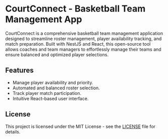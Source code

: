 # CourtConnect - Basketball Team Management App

CourtConnect is a comprehensive basketball team management application designed to streamline roster management, player availability tracking, and match preparation. Built with NestJS and React, this open-source tool allows coaches and team managers to effortlessly manage their teams and ensure balanced and optimized player selections.

## Features
- Manage player availability and priority.
- Automated and balanced roster selection.
- Track player match participation.
- Intuitive React-based user interface.

## License
This project is licensed under the MIT License - see the [LICENSE](LICENSE) file for details.

